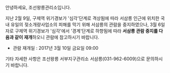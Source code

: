 안녕하세요, 조선왕릉관리소입니다.

지난 2월 9일, 구제역 위기경보가 '심각'단계로 격상됨에 따라 서삼릉 인근에 위치한 국내 유일의 젖소개량사업소의 피해를 막기 위해 서삼릉의 관람을 중지하였으나, 3월 6일자로 구제역 위기경보가 '심각'에서 '경계'단계로 하향됨에 따라 **서삼릉 관람 중지를 다음과 같이 재개**하오니 관람에 참고하시기 바랍니다.

- 관람 재개일 : 2017년 3월 10일 금요일 09:00

기타 자세한 사항은 조선왕릉 서부지구관리소 서삼릉(031-962-6009)으로 문의하시기 바랍니다.